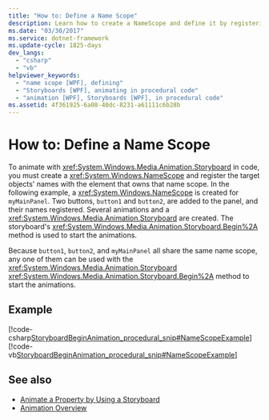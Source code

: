 ```yaml
---
title: "How to: Define a Name Scope"
description: Learn how to create a NameScope and define it by registering the target objects' names with the element that owns that name scope.
ms.date: "03/30/2017"
ms.service: dotnet-framework
ms.update-cycle: 1825-days
dev_langs:
  - "csharp"
  - "vb"
helpviewer_keywords:
  - "name scope [WPF], defining"
  - "Storyboards [WPF], animating in procedural code"
  - "animation [WPF], Storyboards [WPF], in procedural code"
ms.assetid: 4f361925-6a08-40dc-8231-a61111c6b28b
---
```

# How to: Define a Name Scope

To animate with <xref:System.Windows.Media.Animation.Storyboard> in code, you must create a <xref:System.Windows.NameScope> and register the target objects' names with the element that owns that name scope. In the following example, a <xref:System.Windows.NameScope> is created for `myMainPanel`. Two buttons, `button1` and `button2`, are added to the panel, and their names registered. Several animations and a <xref:System.Windows.Media.Animation.Storyboard> are created. The storyboard's <xref:System.Windows.Media.Animation.Storyboard.Begin%2A> method is used to start the animations.

Because `button1`, `button2`, and `myMainPanel` all share the same name scope, any one of them can be used with the <xref:System.Windows.Media.Animation.Storyboard> <xref:System.Windows.Media.Animation.Storyboard.Begin%2A> method to start the animations.

## Example

[!code-csharp[StoryboardBeginAnimation_procedural_snip#NameScopeExample](~/samples/snippets/csharp/VS_Snippets_Wpf/StoryboardBeginAnimation_procedural_snip/CSharp/ScopeExample.cs#namescopeexample)]
[!code-vb[StoryboardBeginAnimation_procedural_snip#NameScopeExample](~/samples/snippets/visualbasic/VS_Snippets_Wpf/StoryboardBeginAnimation_procedural_snip/visualbasic/scopeexample.vb#namescopeexample)]

## See also

- [Animate a Property by Using a Storyboard](how-to-animate-a-property-by-using-a-storyboard.md)
- [Animation Overview](animation-overview.md)
